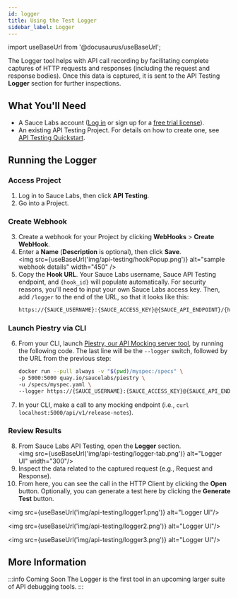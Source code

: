 ```yaml
---
id: logger
title: Using the Test Logger
sidebar_label: Logger
---
```


import useBaseUrl from '@docusaurus/useBaseUrl';

The Logger tool helps with API call recording by facilitating complete captures of HTTP requests and responses (including the request and response bodies). Once this data is captured, it is sent to the API Testing **Logger** section for further inspections.

## What You'll Need

- A Sauce Labs account ([Log in](https://accounts.saucelabs.com/am/XUI/#login/) or sign up for a [free trial license](https://saucelabs.com/sign-up)).
- An existing API Testing Project. For details on how to create one, see [API Testing Quickstart](/api-testing/quickstart/).

## Running the Logger

### Access Project

1. Log in to Sauce Labs, then click **API Testing**.
2. Go into a Project.

### Create Webhook

3. Create a webhook for your Project by clicking **WebHooks** > **Create WebHook**.
4. Enter a **Name** (**Description** is optional), then click **Save**.<br/><img src={useBaseUrl('img/api-testing/hookPopup.png')} alt="sample webhook details" width="450" />
5. Copy the **Hook URL**. Your Sauce Labs username, Sauce API Testing endpoint, and `{hook_id}` will populate automatically. For security reasons, you'll need to input your own Sauce Labs access key. Then, add `/logger` to the end of the URL, so that it looks like this:
   ```bash
   https://{SAUCE_USERNAME}:{SAUCE_ACCESS_KEY}@{SAUCE_API_ENDPOINT}/{hook_id}/logger
   ```

### Launch Piestry via CLI

6. From your CLI, launch [Piestry, our API Mocking server tool](/api-testing/mocking), by running the following code. The last line will be the `--logger` switch, followed by the URL from the previous step:

   ```bash
   docker run --pull always -v "$(pwd)/myspec:/specs" \
   -p 5000:5000 quay.io/saucelabs/piestry \
   -u /specs/myspec.yaml \
   --logger https://{SAUCE_USERNAME}:{SAUCE_ACCESS_KEY}@{SAUCE_API_ENDPOINT}/{hook_id}/logger
   ```

7. In your CLI, make a call to any mocking endpoint (i.e., `curl localhost:5000/api/v1/release-notes`).

### Review Results

8. From Sauce Labs API Testing, open the **Logger** section.<br/>
   <img src={useBaseUrl('img/api-testing/logger-tab.png')} alt="Logger UI" width="300"/>
9. Inspect the data related to the captured request (e.g., Request and Response).
10. From here, you can see the call in the HTTP Client by clicking the **Open** button. Optionally, you can generate a test here by clicking the **Generate Test** button.

<img src={useBaseUrl('img/api-testing/logger1.png')} alt="Logger UI"/>

<img src={useBaseUrl('img/api-testing/logger2.png')} alt="Logger UI"/>

<img src={useBaseUrl('img/api-testing/logger3.png')} alt="Logger UI"/>

## More Information

:::info Coming Soon
The Logger is the first tool in an upcoming larger suite of API debugging tools.
:::
